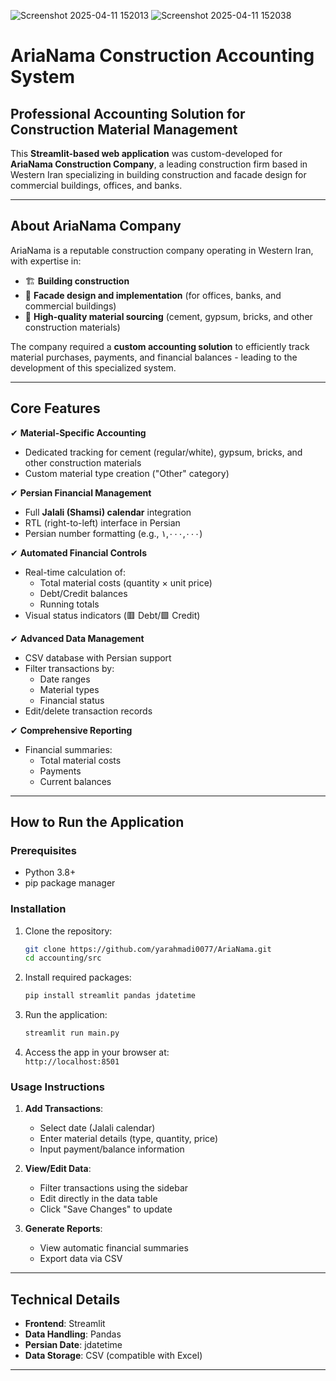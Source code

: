 ![Screenshot 2025-04-11 152013](https://github.com/user-attachments/assets/b6757a93-d0bf-4170-b022-7a1dc32a372c)
![Screenshot 2025-04-11 152038](https://github.com/user-attachments/assets/a4a8c385-4b06-4134-89c6-037320c2f6c1)

# **AriaNama Construction Accounting System**  

## **Professional Accounting Solution for Construction Material Management**  

This **Streamlit-based web application** was custom-developed for **AriaNama Construction Company**, a leading construction firm based in Western Iran specializing in building construction and facade design for commercial buildings, offices, and banks.  

---

## **About AriaNama Company**  
AriaNama is a reputable construction company operating in Western Iran, with expertise in:  
- 🏗️ **Building construction**  
- 🏢 **Facade design and implementation** (for offices, banks, and commercial buildings)  
- 🧱 **High-quality material sourcing** (cement, gypsum, bricks, and other construction materials)  

The company required a **custom accounting solution** to efficiently track material purchases, payments, and financial balances - leading to the development of this specialized system.  

---

## **Core Features**  

✔ **Material-Specific Accounting**  
- Dedicated tracking for cement (regular/white), gypsum, bricks, and other construction materials  
- Custom material type creation ("Other" category)  

✔ **Persian Financial Management**  
- Full **Jalali (Shamsi) calendar** integration  
- RTL (right-to-left) interface in Persian  
- Persian number formatting (e.g., ۱,۰۰۰,۰۰۰)  

✔ **Automated Financial Controls**  
- Real-time calculation of:  
  - Total material costs (quantity × unit price)  
  - Debt/Credit balances  
  - Running totals  
- Visual status indicators (🟥 Debt/🟩 Credit)  

✔ **Advanced Data Management**  
- CSV database with Persian support  
- Filter transactions by:  
  - Date ranges  
  - Material types  
  - Financial status  
- Edit/delete transaction records  

✔ **Comprehensive Reporting**  
- Financial summaries:  
  - Total material costs  
  - Payments  
  - Current balances  

---

## **How to Run the Application**  

### **Prerequisites**  
- Python 3.8+  
- pip package manager  

### **Installation**  
1. Clone the repository:  
   ```bash
   git clone https://github.com/yarahmadi0077/AriaNama.git
   cd accounting/src
   ```

2. Install required packages:  
   ```bash
   pip install streamlit pandas jdatetime
   ```

3. Run the application:  
   ```bash
   streamlit run main.py
   ```

4. Access the app in your browser at:  
   `http://localhost:8501`

### **Usage Instructions**  
1. **Add Transactions**:  
   - Select date (Jalali calendar)  
   - Enter material details (type, quantity, price)  
   - Input payment/balance information  

2. **View/Edit Data**:  
   - Filter transactions using the sidebar  
   - Edit directly in the data table  
   - Click "Save Changes" to update  

3. **Generate Reports**:  
   - View automatic financial summaries  
   - Export data via CSV  

---

## **Technical Details**  
- **Frontend**: Streamlit  
- **Data Handling**: Pandas  
- **Persian Date**: jdatetime  
- **Data Storage**: CSV (compatible with Excel)  

---
